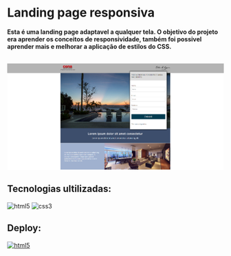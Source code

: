 # Landing page responsiva
<p><b>Esta é uma landing page adaptavel a qualquer tela. O objetivo do projeto era aprender os conceitos de responsividade, também foi possivel aprender mais e melhorar a aplicação de estilos do CSS. </b></p>
<br>
<img src="assets/captura-de-tela.png">

## Tecnologias ultilizadas:
<img align="center" alt="html5" src="https://img.shields.io/badge/HTML5-E34F26?style=for-the-badge&logo=html5&logoColor=white">
<img align="center" alt="css3" src="https://img.shields.io/badge/CSS3-1572B6?style=for-the-badge&logo=css3&logoColor=white">

## Deploy:

<a href="https://marcoschave.github.io/Landing-page-responsiva2/" target="_blank" ><img align="center" alt="html5" src="https://img.shields.io/badge/website-000000?style=for-the-badge&logo=About.me&logoColor=white"></a>

